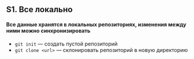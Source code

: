 ## S1. Все локально

#### Все данные хранятся в локальных репозиториях, изменения между ними можно синхронизировать

- `git init` — создать пустой репозиторий
- `git clone <url>` — склонировать репозиторий в новую директорию
